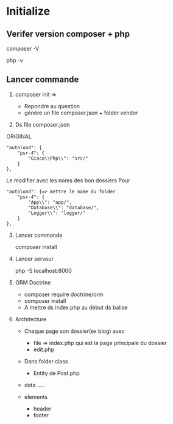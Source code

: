 # Initialize

##  Verifer version composer + php

composer -V

php -v

## Lancer commande

1.  composer init => 
    -   Repondre au question
    -   génère un file composer.json + folder vendor


2.  Ds file composer.json

ORIGINAL


    "autoload": {
        "psr-4": {
            "Giaco\\Php\\": "src/"
        }
    },


Le modifier avec les noms des bon dossiers
Pour 
    
    "autoload": {=> mettre le name du folder 
        "psr-4": {
            "App\\": "app/",
            "Database\\": "database/",
            "Logger\\": "logger/"
        }
    }, 

3. Lancer commande

    composer install


4.  Lancer serveur

    php -S localhost:8000 

5.  ORM Doctrine

    -   composer require
            doctrine/orm
    -   composer install
    -   A mettre ds index.php au début ds balise 
    
    <?php 
        require_once 'vendor/autoload.php';

6. Architecture 
    -   Chaque page son dossier(ex blog) avec 
        -   file => index.php qui est la page principale du dossier 
        -   edit.php

    -   Dans folder class
        -   Entity de Post.php
    
    -   data .....
    -   elements
        -   header
        -   footer